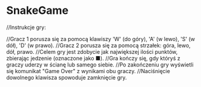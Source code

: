 # SnakeGame
//Instrukcje gry:

//Gracz 1 porusza się za pomocą klawiszy 'W' (do góry), 'A' (w lewo), 'S' (w dół), 'D' (w prawo).
//Gracz 2 porusza się za pomocą strzałek: góra, lewo, dół, prawo.
//Celem gry jest zdobycie jak największej ilości punktów, zbierając jedzenie (oznaczone jako ■).
//Gra kończy się, gdy któryś z graczy uderzy w ścianę lub samego siebie.
//Po zakończeniu gry wyświetli się komunikat "Game Over" z wynikami obu graczy.
//Naciśnięcie dowolnego klawisza spowoduje zamknięcie gry.
